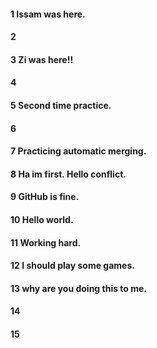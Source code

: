 #### 1 Issam was here.

#### 2

#### 3 Zi was here!!

#### 4

#### 5 Second time practice.

#### 6

#### 7 Practicing automatic merging. 

#### 8 Ha im first. Hello conflict.

#### 9 GitHub is fine.

#### 10 Hello world.

#### 11 Working hard.

#### 12 I should play some games.

#### 13 why are you doing this to me.

#### 14 

#### 15